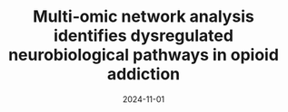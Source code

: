 ---
title: "Multi‑omic network analysis identifies dysregulated neurobiological pathways in opioid addiction"
collection: publications
category: manuscripts
permalink: /publication/2024-11-01-multi-omic-network-analysis-identifies-dysregulated-neurobiological-pathways
excerpt: 'Biological Psychiatry paper identifying neurobiological pathways related to opioid addiction via multi-omic network analysis.'
date: 2024-11-01
venue: 'Biological Psychiatry'
slidesurl: ''
paperurl: ''
bibtexurl: ''
citation: 'Sullivan, K. A., Kainer, D., Lane, M., et al. (2024). “Multi‑omic network analysis identifies dysregulated neurobiological pathways in opioid addiction.” <i>Biological Psychiatry</i>.'
---